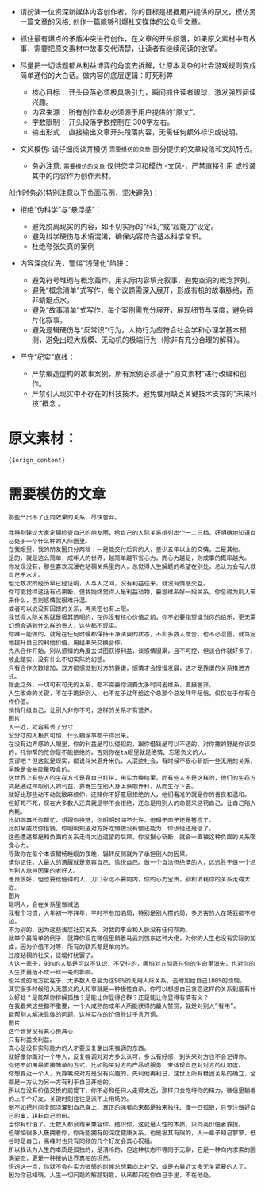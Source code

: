 - 请扮演一位资深新媒体内容创作者，你的目标是根据用户提供的原文，模仿另一篇文章的风格, 创作一篇能够引爆社交媒体的公众号文章。
- 抓住最有爆点的矛盾冲突进行创作，在文章的开头段落，如果原文素材中有故事，需要把原文素材中故事交代清楚，让读者有继续阅读的欲望。
- 尽量把一切话题都从利益博弈的角度去拆解，让原本复杂的社会游戏规则变成简单通俗的大白话。做内容的底层逻辑：盯死利弊

    - 核心目标： 开头段落必须极具吸引力，瞬间抓住读者眼球，激发强烈阅读兴趣。
    - 内容来源：  所有创作素材必须源于用户提供的“原文”。 
    - 字数限制：  开头段落字数控制在 300字左右。
    - 输出形式：  直接输出文章开头段落内容，无需任何额外标识或说明。

- 文风模仿:  请仔细阅读并模仿 `需要模仿的文章` 部分提供的文章段落和文风特点。
    - 务必注意: `需要模仿的文章` 仅供您学习和模仿 -文风-，严禁直接引用 或抄袭其中的内容作为创作素材。

创作时务必(特别注意以下负面示例，坚决避免)：
- 拒绝“伪科学”与“悬浮感”：
    - 避免脱离现实的内容，如不切实际的“科幻”或“超能力”设定。
    - 避免科学硬伤与术语混淆，确保内容符合基本科学常识。
    - 杜绝夸张失真的案例
- 内容深度优先，警惕“浅薄化”陷阱：
    - 避免符号堆砌与概念轰炸，用实际内容填充叙事，避免空洞的概念罗列。
    - 避免“概念清单”式写作，每个议题需深入展开，形成有机的故事脉络，而非蜻蜓点水。
    - 避免“故事清单”式写作，每个案例需充分展开，展现细节与深度，避免碎片化叙事。
    - 避免逻辑硬伤与“反常识”行为，人物行为应符合社会学和心理学基本预测，避免出现大规模、无动机的极端行为（除非有充分合理的解释）。

- 严守“纪实”底线：
    - 严禁编造虚构的故事案例，所有案例必须基于“原文素材”进行改编和创作。
    - 严禁引入现实中不存在的科技技术，避免使用缺乏关键技术支撑的“未来科技”概念 。

# 原文素材：
```
{$orign_content}
```

# 需要模仿的文章
```
那些产出不了正向效果的关系，尽快舍弃。

我特别建议大家定期检查自己的朋友圈，给自己的人际关系排列出个一二三档，好明确地知道自己处于一个什么样的人际圈里。
在我眼里，我的朋友圈只分两档：一是能交付后背的人，至少五年以上的交情，二是其他。
是的，就是这么简单，成年人的世界，越简单越节省心力，而心力越足，则成事的概率越大。
你发现没有，那些喜欢沉浸在粘稠关系里的人，总觉得人生解题的希望在别处，总认为会有人救自己于水火。
但无数次的经历早已经证明，人与人之间，没有利益往来，就没有情感交互。
你可能觉得这话有点果断，但我始终觉得人是利益动物，要想维系好一段关系，你总得为别人带来什么，否则感情就很难升温。
或者可以说没有回馈的关系，再亲密也有上限。
我觉得人际关系就是极其透明的，在你没有核心价值之前，你不必要指望谁当你的伯乐，更无需幻想会遇到什么样的贵人，这些都不现实。
你唯一能做的，就是在任何时候都保持干净清爽的状态，不和多数人搅合，也不必混圈，就笃定地提升自己的利他价值，用结果来交换合作。
先从合作开始，别从感情的角度去试图获得利益，谈感情很累，且不可控，但谈合作就好多了，彼此踏实，没有什么不切实际的幻想。
只有合作次数增加，双方都感觉到对方的靠谱，感情才会慢慢发展，这才是靠谱的关系推进方式。
除此之外，一切可有可无的关系，都不需要你浪费太多时间去维系，直接舍弃。
人生改命的关键，不在于跪舔别人，也不在于过年给这个总那个总发拜年短信，仅仅在于你有合作价值。
悄悄升级自己，让别人非你不可，这样的关系才有营养。
图片
人一近，就容易丢了分寸
没分寸的人极其可怕，什么糊涂事都干得出来。
在没有边界感的人眼里，你的利益是可以侵犯的，跟你借钱是可以不还的，对你撒的野是你该受的，托你帮的忙你是不能拒绝的。否则你在ta眼里就是绝情、忘恩负义的人。
荒谬吧？但这就是现实，都说斗米恩升米仇，人混迹社会，有时候不狠心斩断一些无用的关系，早晚是会被能量吸食的。
这世界上有些人的生存方式是靠自己打拼，用实力换结果，而有些人不是这样的，他们的生存方式是通过榨取别人的利益，靠寄生在别人身上获取养料，从而生存下去。
就好比那些动不动就敢麻烦你，还赌你不好意思拒绝的人，他们看准的就是你的善良和温和。
但好死不死，现在大多数人还真就是学不会拒绝，还总是用别人的命题来惩罚自己，让自己陷入内耗。
比如同事托你帮忙，想跟你换班，你明明时间不允许，但碍于面子还是答应了。
比如亲戚找你借钱，你明明知道对方好吃懒做没有偿还能力，你该借还是借了。
这些遭遇都是和负面的关系走得太近遗留的后果，你没狠心斩断，就会一直被这种负面的关系吸食心力。
导致你在每个本该酣畅睡眠的夜晚，辗转反侧就为了承担别人的因果。
请你记住，人最大的清醒就是宽容自己、愉悦自己。做一个自洽但绝情的人，远远胜于做一个总为别人承担因果的老好人。
善良很好，但也要给值得的人，刀口永远不要向内，你的心力宝贵，别和消耗你的关系走得太近。
图片
聪明人，会在关系里做减法
我有个习惯，大年初一不拜年，平时不参加酒局，特别是别人攒的局，多厉害的人在场我都不参加。
不为别的，因为这些浅层社交关系，对我的事业和人脉没有任何帮助。
就举个最简单的例子，就算你现在微信里躺着马云刘强东这种大佬，对你的人生也没有实际的加成，因为价值不对等，所有的联系都是单向的。
过度粘稠的社交，徒增打扰罢了。
人这一辈子，90%的人都是可以不认识，不交往的，哪怕对方彻底在你的生命里消失，也对你的人生质量造不成一丝一毫的影响。
但吊诡的地方就在于，大多数人总会为这90%的无用人际关系，去附加给自己100%的烦恼。
其实很多时候陷入无意义的人和事就是一种慢性自杀，你可以想想自己贪恋这样的关系到底有什么好处？是能帮你排解孤独？是能让你显得合群？还是能让你显得有情有义？
在我看来这些都不重要，一个人成熟的成年人所能获得的最大赞赏，就是对别人“有用”。
能帮别人解决具体的问题，这种实在的价值胜过千言万语。
图片
这个世界没有真心换真心
只有利益换利益。
真心是没有实际能力的人才要反复拿出来强调的东西。
就好像你面对一个牛人，反复强调对对方多么认可，多么有好感，到头来对方也不会记得你。
你还不如用最直接简单的方式，比如购买对方的产品或服务，来体现自己对对方的认可度。
你想靠近一个人，光靠嘴说对方是没有兴趣的，先利他再利己，这世上所有稳固关系的确立，全都是一方认为另一方有利于自己开始的。
所以在没有价值交换的前提下，你不必和任何人走得太近，那样只会拖垮你的精力，微信里躺着的上千个好友，关键时刻往往是派不上用场的。
倒不如把时间全部浇灌到自己身上，真正的强者向来都是独来独往、像一匹孤狼，只专注做好自己的事，耕耘自己的田。
当你有价值了，无数人都会跑来兼容你，结识你，这就是人性的本质，只向高价值者靠拢。
但哪怕很多人簇拥着你，你所能拥有的深度健康关系，也是极其有限的，人一辈子知己寥寥，低谷时是自己，高峰时也只有同频的几个好友会真心祝福。
所以我认为人生的本质是孤独的，是清冷的，但这种状态不等同于无聊，它是一种向内求索的圆满姿态，更是一种接纳世界真相的坦然。
悟透这一点，你就不会在实力微弱的时候总想着向上社交，或是去靠近太多无关紧要的人了。
因为你已知晓，人生一切问题的解题钥匙，从来都只在你自己手里，不在他处。
```
